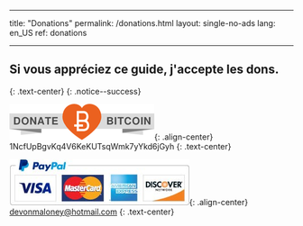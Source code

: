 * * *

title: "Donations" permalink: /donations.html layout: single-no-ads lang: en_US ref: donations

* * *

## Si vous appréciez ce guide, j'accepte les dons.

{: .text-center} {: .notice--success}

![Bitcoin](images/donate_64.png){: .align-center} 1NcfUpBgvKq4V6KeKUTsqWmk7yYkd6jGyh {: .text-center}

![Paypal](images/paypal.jpg){: .align-center} devonmaloney@hotmail.com {: .text-center}